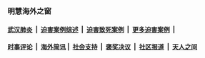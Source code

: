
### 明慧海外之窗

####  [武汉肺炎](indexes/365.md?t=03142200) &nbsp;|&nbsp;  [迫害案例综述](indexes/328.md?t=03142200) &nbsp;|&nbsp; [迫害致死案例](indexes/277.md?t=03142200)  &nbsp;|&nbsp; [更多迫害案例](indexes/81.md?t=03142200)  &nbsp;|&nbsp; 
####  [时事评论](indexes/19.md?t=03142200) &nbsp;|&nbsp; [海外简讯](indexes/245.md?t=03142200)&nbsp;|&nbsp;  [社会支持](indexes/140.md?t=03142200) &nbsp;|&nbsp; [褒奖决议](indexes/282.md?t=03142200) &nbsp;|&nbsp; [社区报道](indexes/91.md?t=03142200)  &nbsp;|&nbsp; [天人之间](indexes/78.md?t=03142200) 

